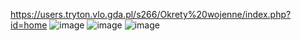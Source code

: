 https://users.tryton.vlo.gda.pl/s266/Okrety%20wojenne/index.php?id=home
![image](https://github.com/user-attachments/assets/4991e0a9-89f9-42aa-8d57-04f028db7253)
![image](https://github.com/user-attachments/assets/d8e164f2-81c1-4532-9f19-529608e76430)
![image](https://github.com/user-attachments/assets/0aeadd8d-488c-416e-9500-d5fafa661ba3)
